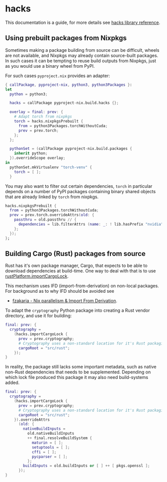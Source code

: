 # hacks

This documentation is a guide, for more details see [hacks library reference](../../build/hacks.md).

## Using prebuilt packages from Nixpkgs

Sometimes making a package building from source can be difficult, wheels are not available, and Nixpkgs may already contain source-built packages.
In such cases it can be tempting to reuse build outputs from Nixpkgs, just as you would use a binary wheel from PyPI.

For such cases `pyproject.nix` provides an adapter:
``` nix
{ callPackage, pyproject-nix, python3, python3Packages }:
let
  python = python3;

  hacks = callPackage pyproject-nix.build.hacks {};

  overlay = final: prev: {
    # Adapt torch from nixpkgs
    torch = hacks.nixpkgsPrebuilt {
      from = python3Packages.torchWithoutCuda;
      prev = prev.torch;
    };
  };

  pythonSet = (callPackage pyproject-nix.build.packages {
    inherit python;
  }).overrideScope overlay;
in
  pythonSet.mkVirtualenv "torch-venv" {
    torch = [ ];
  }
```

You may also want to filter out certain dependencies, `torch` in particular depends on a number of PyPI packages containing binary shared objects that are already linked by `torch` from nixpkgs.

``` nix
hacks.nixpkgsPrebuilt {
  from = python3Packages.torchWithoutCuda;
  prev = prev.torch.overrideAttrs(old: {
    passthru = old.passthru // {
      dependencies = lib.filterAttrs (name: _: ! lib.hasPrefix "nvidia" name) old.passthru.dependencies;
    };
  });
};
```

## Building Cargo (Rust) packages from source

Rust has it's own package manager, Cargo, that expects to be able to download dependencies at build-time.
One way to deal with that is to use [rustPlatform.importCargoLock](https://nixos.org/manual/nixpkgs/stable/#vendoring-of-dependencies).

This mechanism uses IFD (import-from-derivation) on non-local packages.
For background as to why IFD should be avoided see
- [fzakaria - Nix parallelism & Import From Derivation](https://fzakaria.com/2020/10/20/nix-parallelism-import-from-derivation.html).

To adapt the `cryptography` Python package into creating a Rust vendor directory, and use it for building:
``` nix
final: prev: {
  cryptography =
    (hacks.importCargoLock {
      prev = prev.cryptography;
      # Cryptography uses a non-standard location for it's Rust packaging
      cargoRoot = "src/rust";
    });
}
```

In reality, the package still lacks some important metadata, such as native non-Rust dependencies that needs to be supplemented.
Depending on which lock file produced this package it may also need build-systems added.
``` nix
final: prev: {
  cryptography =
    (hacks.importCargoLock {
      prev = prev.cryptography;
      # Cryptography uses a non-standard location for it's Rust packaging
      cargoRoot = "src/rust";
    }).overrideAttrs
      (old: {
        nativeBuildInputs =
          old.nativeBuildInputs
          ++ final.resolveBuildSystem {
            maturin = [ ];
            setuptools = [ ];
            cffi = [ ];
            pycparser = [ ];
          };
        buildInputs = old.buildInputs or [ ] ++ [ pkgs.openssl ];
      });
}
```

